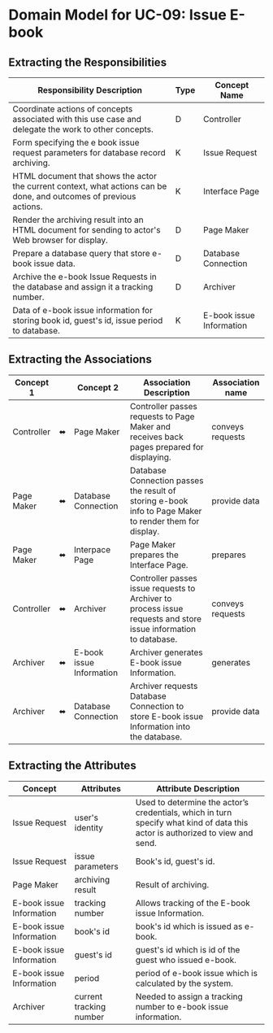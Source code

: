 # Domain Model for UC-09: Issue E-book

## Extracting the Responsibilities

| Responsibility Description                                                                                          | Type | Concept Name             |
| ------------------------------------------------------------------------------------------------------------------- | ---- | ------------------------ |
| Coordinate actions of concepts associated with this use case and delegate the work to other concepts.               | D    | Controller               |
| Form specifying the e book issue request parameters for database record archiving.                                  | K    | Issue Request            |
| HTML document that shows the actor the current context, what actions can be done, and outcomes of previous actions. | K    | Interface Page           |
| Render the archiving result into an HTML document for sending to actor's Web browser for display.                   | D    | Page Maker               |
| Prepare a database query that store e-book issue data.                                                              | D    | Database Connection      |
| Archive the e-book Issue Requests in the database and assign it a tracking number.                                  | D    | Archiver                 |
| Data of e-book issue information for storing book id, guest's id, issue period to database.                         | K    | E-book issue Information |

## Extracting the Associations

| Concept 1  |     | Concept 2                | Association Description                                                                                         | Association name |
| ---------- | --- | ------------------------ | --------------------------------------------------------------------------------------------------------------- | ---------------- |
| Controller | ⬌   | Page Maker               | Controller passes requests to Page Maker and receives back pages prepared for displaying.                       | conveys requests |
| Page Maker | ⬌   | Database Connection      | Database Connection passes the result of storing e-book info to Page Maker to render them for display.          | provide data     |
| Page Maker | ⬌   | Interpace Page           | Page Maker prepares the Interface Page.                                                                         | prepares         |
| Controller | ⬌   | Archiver                 | Controller passes issue requests to Archiver to process issue requests and store issue information to database. | conveys requests |
| Archiver   | ⬌   | E-book issue Information | Archiver generates E-book issue Information.                                                                    | generates        |
| Archiver   | ⬌   | Database Connection      | Archiver requests Database Connection to store E-book issue Information into the database.                      | provide data     |

## Extracting the Attributes

| Concept                  | Attributes              | Attribute Description                                                                                                         |
| ------------------------ | ----------------------- | ----------------------------------------------------------------------------------------------------------------------------- |
| Issue Request            | user's identity         | Used to determine the actor’s credentials, which in turn specify what kind of data this actor is authorized to view and send. |
| Issue Request            | issue parameters        | Book's id, guest's id.                                                                                                        |
| Page Maker               | archiving result        | Result of archiving.                                                                                                          |
| E-book issue Information | tracking number         | Allows tracking of the E-book issue Information.                                                                              |
| E-book issue Information | book's id               | book's id which is issued as e-book.                                                                                          |
| E-book issue Information | guest's id              | guest's id which is id of the guest who issued e-book.                                                                        |
| E-book issue Information | period                  | period of e-book issue which is calculated by the system.                                                                     |
| Archiver                 | current tracking number | Needed to assign a tracking number to e-book issue information.                                                               |
